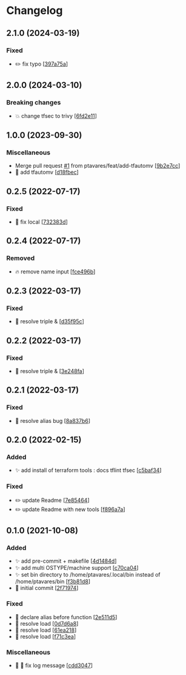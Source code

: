 # Changelog

<a name="2.1.0"></a>
## 2.1.0 (2024-03-19)

### Fixed

- ✏️ fix typo [[397a75a](https://github.com/ptavares/zsh-terraform/commit/397a75af29240a8154638de200c435387c87f6cc)]


<a name="2.0.0"></a>
## 2.0.0 (2024-03-10)

### Breaking changes

- 💥 change tfsec to trivy [[6fd2e11](https://github.com/ptavares/zsh-terraform/commit/6fd2e11259c81cf0b9732f328fdb61087a360372)]


<a name="1.0.0"></a>
## 1.0.0 (2023-09-30)

### Miscellaneous

-  Merge pull request [#1](https://github.com/ptavares/zsh-terraform/issues/1) from ptavares/feat/add-tfautomv [[9b2e7cc](https://github.com/ptavares/zsh-terraform/commit/9b2e7cc93bee506b52d1bdf8367aa591f75b2dfd)]
- 🚀 add tfautomv [[d18fbec](https://github.com/ptavares/zsh-terraform/commit/d18fbec32f6caadf522767907823682b4542d2eb)]


<a name="0.2.5"></a>
## 0.2.5 (2022-07-17)

### Fixed

- 🐛 fix local [[732383d](https://github.com/ptavares/zsh-terraform/commit/732383d1019f72f55e4feb111fc11519f0e0716b)]


<a name="0.2.4"></a>
## 0.2.4 (2022-07-17)

### Removed

- 🔥 remove name input [[fce496b](https://github.com/ptavares/zsh-terraform/commit/fce496b506855312eb32e0b39aaa879039dd434f)]


<a name="0.2.3"></a>
## 0.2.3 (2022-03-17)

### Fixed

- 🐛 resolve triple &amp; [[d35f95c](https://github.com/ptavares/zsh-terraform/commit/d35f95ca7efcea16e53a406ce1b83e4e71e99831)]


<a name="0.2.2"></a>
## 0.2.2 (2022-03-17)

### Fixed

- 🐛 resolve triple &amp; [[3e248fa](https://github.com/ptavares/zsh-terraform/commit/3e248faa3a524426bf0fbbfbf33f2001847887b8)]


<a name="0.2.1"></a>
## 0.2.1 (2022-03-17)

### Fixed

- 🐛 resolve alias bug [[8a837b6](https://github.com/ptavares/zsh-terraform/commit/8a837b6ac10c4fb1a5f776ec88dc26e657d618e4)]


<a name="0.2.0"></a>
## 0.2.0 (2022-02-15)

### Added

- ✨ add install of terraform tools : docs tflint tfsec [[c5baf34](https://github.com/ptavares/zsh-terraform/commit/c5baf34b718b6a291bc1b3eaefa4b2bb870573d0)]

### Fixed

- ✏️ update Readme [[7e85464](https://github.com/ptavares/zsh-terraform/commit/7e854646ab4d58bca0d3969c0f09b1c07a3ed38e)]
- ✏️ update Readme with new tools [[f896a7a](https://github.com/ptavares/zsh-terraform/commit/f896a7aab5b4e99d521b0b0a6514f7f4b555a9de)]


<a name="0.1.0"></a>
## 0.1.0 (2021-10-08)

### Added

- ✨ add pre-commit + makefile [[4d1484d](https://github.com/ptavares/zsh-tfswitch/commit/4d1484d93aa55d6fec058532b3c0fc56c5fb7dbb)]
- ✨ add multi OSTYPE/machine support [[c70ca04](https://github.com/ptavares/zsh-tfswitch/commit/c70ca04b28d7b1eee5887e64e657ac507c94148c)]
- ✨ set bin directory to /home/ptavares/.local/bin instead of /home/ptavares/bin [[f3b81d8](https://github.com/ptavares/zsh-tfswitch/commit/f3b81d8bc81eda96787340096a814a255406ca35)]
- 🎉 initial commit [[2f71974](https://github.com/ptavares/zsh-tfswitch/commit/2f7197498975ac2d0c97f0f6cfd7597b0d19f69e)]

### Fixed

- 🐛 declare alias before function [[2e511d5](https://github.com/ptavares/zsh-tfswitch/commit/2e511d519ccf1aa8fe65c8880bb6f7b0baf62ef9)]
- 🐛 resolve load [[0d7d6a8](https://github.com/ptavares/zsh-tfswitch/commit/0d7d6a8329ff18cba873702de3135379c7bd3c9f)]
- 🐛 resolve load [[61ea218](https://github.com/ptavares/zsh-tfswitch/commit/61ea218255a39bd8b8bf97de29a75391339a27de)]
- 🐛 resolve load [[f71c3ea](https://github.com/ptavares/zsh-tfswitch/commit/f71c3ea10805832264a176343a3d78432ca6606a)]

### Miscellaneous

- 📝 🐛 fix log message [[cdd3047](https://github.com/ptavares/zsh-tfswitch/commit/cdd3047cc98b1d17b44c368a9789e07369762299)]
